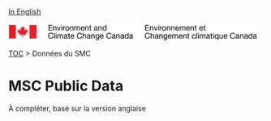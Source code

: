 [In English](readme_en.md)

![ECCC logo](../img_eccc-logo.png)

[TOC](../readme_fr.md) > Données du SMC


MSC Public Data
===============
À compléter, basé sur la version anglaise
